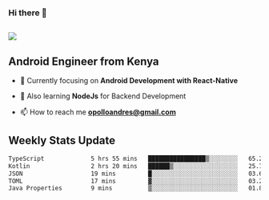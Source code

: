 ### Hi there 👋
<h2 align="left"><img src="https://readme-typing-svg.herokuapp.com?color=000000&lines=I'm+Andrew+Opollo😊;Welcome+to+my+Github😜"> </h2>

## Android Engineer from Kenya


- 🌱 Currently focusing on **Android Development with React-Native**

- 🔭 Also learning **NodeJs** for Backend Development

- 📫 How to reach me **opolloandres@gmail.com**


## Weekly Stats Update
<!--START_SECTION:waka-->

```txt
TypeScript             5 hrs 55 mins   ████████████████▒░░░░░░░░   65.25 %
Kotlin                 2 hrs 20 mins   ██████▒░░░░░░░░░░░░░░░░░░   25.73 %
JSON                   19 mins         █░░░░░░░░░░░░░░░░░░░░░░░░   03.66 %
TOML                   17 mins         ▓░░░░░░░░░░░░░░░░░░░░░░░░   03.22 %
Java Properties        9 mins          ▒░░░░░░░░░░░░░░░░░░░░░░░░   01.83 %
```

<!--END_SECTION:waka-->



